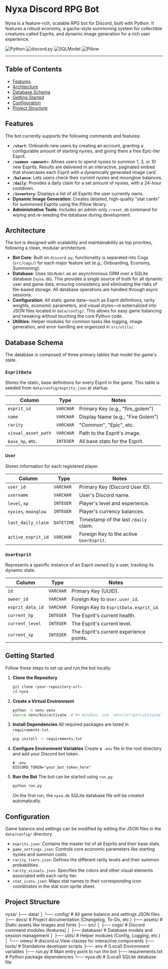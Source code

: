 # Nyxa Discord RPG Bot

Nyxa is a feature-rich, scalable RPG bot for Discord, built with Python. It features a robust economy, a gacha-style summoning system for collectible creatures called Esprits, and dynamic image generation for a rich user experience.

![Python](https://img.shields.io/badge/Python-3.11+-blue.svg)
![discord.py](https://img.shields.io/badge/discord.py-2.3.2-7289DA.svg)
![SQLModel](https://img.shields.io/badge/SQLModel-0.0.18-brightgreen.svg)
![Pillow](https://img.shields.io/badge/Pillow-10.3.0-blueviolet.svg)

---

## Table of Contents

-   [Features](#features)
-   [Architecture](#architecture)
-   [Database Schema](#database-schema)
-   [Getting Started](#getting-started)
-   [Configuration](#configuration)
-   [Project Structure](#project-structure)

## Features

The bot currently supports the following commands and features:

-   **`/start`**: Onboards new users by creating an account, granting a configurable amount of starting nyxies, and giving them a free Epic-tier Esprit.
-   **`/summon <amount>`**: Allows users to spend nyxies to summon 1, 3, or 10 new Esprits. Results are delivered in an interactive, paginated embed that showcases each Esprit with a dynamically generated image card.
-   **`/balance`**: Lets users check their current nyxies and moonglow balances.
-   **`/daily`**: Provides a daily claim for a set amount of nyxies, with a 24-hour cooldown.
-   **`/inventory`**: Displays a list of all Esprits the user currently owns.
-   **Dynamic Image Generation**: Creates detailed, high-quality "stat cards" for summoned Esprits using the Pillow library.
-   **Administrative Tools**: Includes an admin-only `/reset_db` command for wiping and re-seeding the database during development.

## Architecture

The bot is designed with scalability and maintainability as top priorities, following a clean, modular architecture.

-   **Bot Core**: Built on `discord.py`, functionality is separated into Cogs (`src/cogs/`) for each major feature set (e.g., Onboarding, Economy, Summoning).
-   **Database**: Uses `SQLModel` as an asynchronous ORM over a SQLite database (`nyxa.db`). This provides a single source of truth for all dynamic user and game data, ensuring consistency and eliminating the risks of file-based storage. All database operations are handled through async sessions.
-   **Configuration**: All static game data—such as Esprit definitions, rarity weights, economic parameters, and visual styles—is externalized into JSON files located in `data/config/`. This allows for easy game balancing and tweaking without touching the core Python code.
-   **Utilities**: Helper modules for common tasks like logging, image generation, and error handling are organized in `src/utils/`.

## Database Schema

The database is composed of three primary tables that model the game's state.

### `EspritData`

Stores the static, base definitions for every Esprit in the game. This table is seeded from `data/config/esprits.json` at startup.

| Column              | Type      | Notes                                  |
| ------------------- | --------- | -------------------------------------- |
| `esprit_id`         | `VARCHAR` | Primary Key (e.g., "fire_golem")       |
| `name`              | `VARCHAR` | Display Name (e.g., "Fire Golem")      |
| `rarity`            | `VARCHAR` | "Common", "Epic", etc.                 |
| `visual_asset_path` | `VARCHAR` | Path to the Esprit's image.            |
| `base_hp`, etc.     | `INTEGER` | All base stats for the Esprit.         |

### `User`

Stores information for each registered player.

| Column             | Type       | Notes                                  |
| ------------------ | ---------- | -------------------------------------- |
| `user_id`          | `VARCHAR`  | Primary Key (Discord User ID).         |
| `username`         | `VARCHAR`  | User's Discord name.                   |
| `level`, `xp`      | `INTEGER`  | Player's level and experience.         |
| `nyxies`, `moonglow`     | `INTEGER`  | Player's currency balances.            |
| `last_daily_claim` | `DATETIME` | Timestamp of the last `/daily` claim.  |
| `active_esprit_id` | `VARCHAR`  | Foreign Key to the active `UserEsprit`.|

### `UserEsprit`

Represents a specific instance of an Esprit owned by a user, tracking its dynamic state.

| Column           | Type      | Notes                                  |
| ---------------- | --------- | -------------------------------------- |
| `id`             | `VARCHAR` | Primary Key (UUID).                      |
| `owner_id`       | `VARCHAR` | Foreign Key to `User.user_id`.           |
| `esprit_data_id` | `VARCHAR` | Foreign Key to `EspritData.esprit_id`.   |
| `current_hp`     | `INTEGER` | The Esprit's current health.             |
| `current_level`  | `INTEGER` | The Esprit's current level.              |
| `current_xp`     | `INTEGER` | The Esprit's current experience points.  |

## Getting Started

Follow these steps to set up and run the bot locally.

1.  **Clone the Repository**
    ```sh
    git clone <your-repository-url>
    cd nyxa
    ```

2.  **Create a Virtual Environment**
    ```sh
    python -m venv venv
    source venv/bin/activate  # On Windows, use `venv\Scripts\activate`
    ```

3.  **Install Dependencies**
    All required packages are listed in `requirements.txt`.
    ```sh
    pip install -r requirements.txt
    ```

4.  **Configure Environment Variables**
    Create a `.env` file in the root directory and add your Discord bot token.
    ```
    # .env
    DISCORD_TOKEN="your_bot_token_here"
    ```

5.  **Run the Bot**
    The bot can be started using `run.py`.
    ```sh
    python run.py
    ```
    On the first run, the `nyxa.db` SQLite database file will be created automatically.

## Configuration

Game balance and settings can be modified by editing the JSON files in the `data/config/` directory.

-   `esprits.json`: Contains the master list of all Esprits and their base stats.
-   `game_settings.json`: Controls core economic parameters like starting nyxies and summon costs.
-   `rarity_tiers.json`: Defines the different rarity levels and their summon probabilities.
-   `rarity_visuals.json`: Specifies the colors and other visual elements associated with each rarity tier.
-   `stat_icons.json`: Maps stat names to their corresponding icon coordinates in the stat icon sprite sheet.

## Project Structure

nyxa/
├── data/
│   └── config/         # All game balance and settings JSON files
├── docs/               # Project documentation (Changelog, To-Do, etc.)
├── assets/             # Static assets like images and fonts
├── src/
│   ├── cogs/           # Discord command modules (features)
│   ├── database/       # Database models and session management
│   ├── utils/          # Helper modules (Config, Logging, etc.)
│   └── views/          # discord.ui.View classes for interactive components
├── tools/              # Standalone developer scripts
├── .env                # (Local) Environment variables
├── run.py              # Main entry point to run the bot
├── requirements.txt    # Python package dependencies
└── nyxa.db             # (Local) SQLite database file